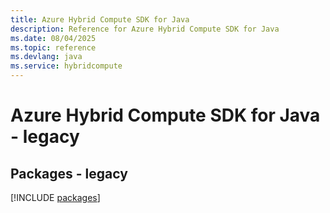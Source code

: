 ```yaml
---
title: Azure Hybrid Compute SDK for Java
description: Reference for Azure Hybrid Compute SDK for Java
ms.date: 08/04/2025
ms.topic: reference
ms.devlang: java
ms.service: hybridcompute
---
```

# Azure Hybrid Compute SDK for Java - legacy
## Packages - legacy
[!INCLUDE [packages](hybrid-compute-index.md)]